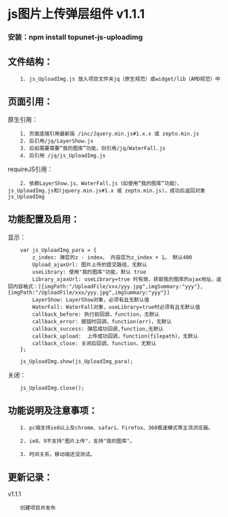 # js图片上传弹层组件 v1.1.1
### 安装：npm install topunet-js-uploadimg

文件结构：
-------------

		1. js_UploadImg.js 放入项目文件夹jq（原生规范）或widget/lib（AMD规范）中

页面引用：
-------------

原生引用：

		1. 页面底端引用最新版 /inc/Jquery.min.js#1.x.x 或 zepto.min.js
		2. 后引用/jq/LayerShow.js
        3. 后如需要需要“我的图库”功能，则引用/jq/WaterFall.js
        4. 后引用 /jq/js_UploadImg.js

requireJS引用：
        
        2. 依赖LayerShow.js、WaterFall.js（如使用“我的图库”功能）、js_UploadImg.js和(jquery.min.js#1.x 或 zepto.min.js)，成功后返回对象js_UploadImg


功能配置及启用：
--------------

显示：

		var js_UploadImg_para = {
            z_index: 弹层的z - index。 内容层为z_index + 1。 默认400
            Upload_ajaxUrl: 图片上传的提交路径，无默认
            useLibrary: 使用"我的图库"功能，默认 true
            Library_ajaxUrl: useLibrary=true 时有效，获取我的图库的ajax地址。返回内容格式：[{imgPath:"/UploadFile/xxx/yyy.jpg",imgSummary:"yyy"},{imgPath:"/UploadFile/xxx/yyy.jpg",imgSummary:"yyy"}]
            LayerShow: LayerShow对象，必须有且无默认值
            WaterFall: WaterFall对象，useLibrary=true时必须有且无默认值
            callback_before: 执行前回调，function，无默认
            callback_error: 报错时回调，function(err)，无默认
            callback_success: 弹层成功回调,function,无默认
            callback_upload:  上传成功回调，function(filepath)，无默认
            callback_close: 关闭后回调，function，无默认
        };

        js_UploadImg.show(js_UploadImg_para);

关闭：
        
        js_UploadImg.close();


功能说明及注意事项：
--------------

        1. pc端支持ie8以上及chrome、safari、Firefox、360极速模式等主流浏览器。

        2. ie8、9不支持"图片上传"，支持"我的图库"。

        3. 时间关系，移动端还没测试。


更新记录：
--------------
v1.1.1

        创建项目并发布
